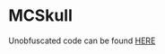 # MCSkull
Unobfuscated code can be found [HERE](https://github.com/FlawCra/mcskull/blob/main/js/main.js)
